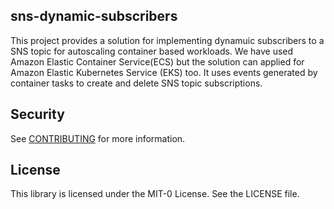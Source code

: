## sns-dynamic-subscribers

This project provides a solution for implementing dynamuic subscribers to a SNS topic for autoscaling container based workloads. We have used Amazon Elastic Container Service(ECS) but the solution can applied for Amazon Elastic Kubernetes Service (EKS) too. It uses events generated by container tasks to create and delete SNS topic subscriptions. 


## Security

See [CONTRIBUTING](CONTRIBUTING.md#security-issue-notifications) for more information.

## License

This library is licensed under the MIT-0 License. See the LICENSE file.